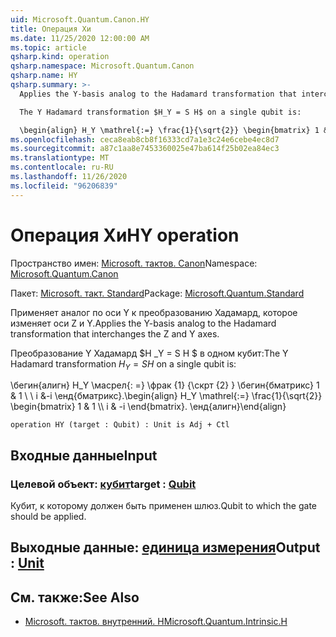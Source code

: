 ```yaml
---
uid: Microsoft.Quantum.Canon.HY
title: Операция Хи
ms.date: 11/25/2020 12:00:00 AM
ms.topic: article
qsharp.kind: operation
qsharp.namespace: Microsoft.Quantum.Canon
qsharp.name: HY
qsharp.summary: >-
  Applies the Y-basis analog to the Hadamard transformation that interchanges the Z and Y axes.

  The Y Hadamard transformation $H_Y = S H$ on a single qubit is:

  \begin{align} H_Y \mathrel{:=} \frac{1}{\sqrt{2}} \begin{bmatrix} 1 & 1 \\\\ i & -i \end{bmatrix}. \end{align}
ms.openlocfilehash: ceca8eab8cb8f16333cd7a1e3c24e6cebe4ec8d7
ms.sourcegitcommit: a87c1aa8e7453360025e47ba614f25b02ea84ec3
ms.translationtype: MT
ms.contentlocale: ru-RU
ms.lasthandoff: 11/26/2020
ms.locfileid: "96206839"
---
```

# <a name="hy-operation"></a><span data-ttu-id="89d67-102">Операция Хи</span><span class="sxs-lookup"><span data-stu-id="89d67-102">HY operation</span></span>

<span data-ttu-id="89d67-103">Пространство имен: [Microsoft. тактов. Canon](xref:Microsoft.Quantum.Canon)</span><span class="sxs-lookup"><span data-stu-id="89d67-103">Namespace: [Microsoft.Quantum.Canon](xref:Microsoft.Quantum.Canon)</span></span>

<span data-ttu-id="89d67-104">Пакет: [Microsoft. такт. Standard](https://nuget.org/packages/Microsoft.Quantum.Standard)</span><span class="sxs-lookup"><span data-stu-id="89d67-104">Package: [Microsoft.Quantum.Standard](https://nuget.org/packages/Microsoft.Quantum.Standard)</span></span>


<span data-ttu-id="89d67-105">Применяет аналог по оси Y к преобразованию Хадамард, которое изменяет оси Z и Y.</span><span class="sxs-lookup"><span data-stu-id="89d67-105">Applies the Y-basis analog to the Hadamard transformation that interchanges the Z and Y axes.</span></span>

<span data-ttu-id="89d67-106">Преобразование Y Хадамард $H _Y = S H $ в одном кубит:</span><span class="sxs-lookup"><span data-stu-id="89d67-106">The Y Hadamard transformation $H_Y = S H$ on a single qubit is:</span></span>

<span data-ttu-id="89d67-107">\бегин{алигн} H_Y \масрел{: =} \фрак {1} {\скрт {2} } \бегин{бматрикс} 1 & 1 \\ \\ i &-i \енд{бматрикс}.</span><span class="sxs-lookup"><span data-stu-id="89d67-107">\begin{align} H_Y \mathrel{:=} \frac{1}{\sqrt{2}} \begin{bmatrix} 1 & 1 \\\\ i & -i \end{bmatrix}.</span></span>
<span data-ttu-id="89d67-108">\енд{алигн}</span><span class="sxs-lookup"><span data-stu-id="89d67-108">\end{align}</span></span>

```qsharp
operation HY (target : Qubit) : Unit is Adj + Ctl
```


## <a name="input"></a><span data-ttu-id="89d67-109">Входные данные</span><span class="sxs-lookup"><span data-stu-id="89d67-109">Input</span></span>

### <a name="target--qubit"></a><span data-ttu-id="89d67-110">Целевой объект: [кубит](xref:microsoft.quantum.lang-ref.qubit)</span><span class="sxs-lookup"><span data-stu-id="89d67-110">target : [Qubit](xref:microsoft.quantum.lang-ref.qubit)</span></span>

<span data-ttu-id="89d67-111">Кубит, к которому должен быть применен шлюз.</span><span class="sxs-lookup"><span data-stu-id="89d67-111">Qubit to which the gate should be applied.</span></span>



## <a name="output--unit"></a><span data-ttu-id="89d67-112">Выходные данные: [единица измерения](xref:microsoft.quantum.lang-ref.unit)</span><span class="sxs-lookup"><span data-stu-id="89d67-112">Output : [Unit](xref:microsoft.quantum.lang-ref.unit)</span></span>



## <a name="see-also"></a><span data-ttu-id="89d67-113">См. также:</span><span class="sxs-lookup"><span data-stu-id="89d67-113">See Also</span></span>

- [<span data-ttu-id="89d67-114">Microsoft. тактов. внутренний. H</span><span class="sxs-lookup"><span data-stu-id="89d67-114">Microsoft.Quantum.Intrinsic.H</span></span>](xref:Microsoft.Quantum.Intrinsic.H)